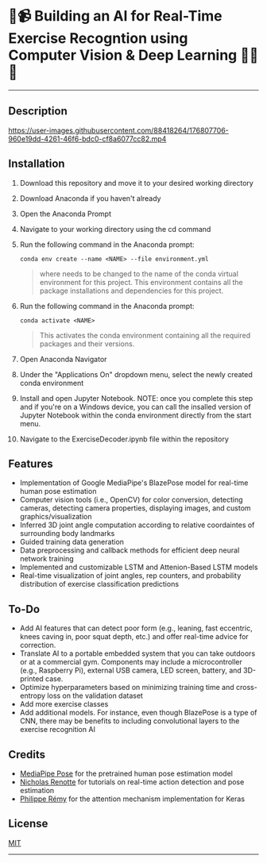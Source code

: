 # :robot::video_camera: Building an AI for Real-Time Exercise Recogntion using Computer Vision & Deep Learning :weight_lifting_man::muscle:
---

## Description


https://user-images.githubusercontent.com/88418264/176807706-960e19dd-4261-46f6-bdc0-cf8a6077cc82.mp4

## Installation
1. Download this repository and move it to your desired working directory
2. Download Anaconda if you haven't already
3. Open the Anaconda Prompt
4. Navigate to your working directory using the cd command
5. Run the following command in the Anaconda prompt:
	```
  	conda env create --name <NAME> --file environment.yml
  	```
  	> where <NAME> needs to be changed to the name of the conda virtual environment for this project. This environment contains all the package installations and dependencies for this project.
  
6. Run the following command in the Anaconda prompt:
  	```
  	conda activate <NAME>
  	```
  	> This activates the conda environment containing all the required packages and their versions. 
  
7. Open Anaconda Navigator
8. Under the "Applications On" dropdown menu, select the newly created conda environment
9. Install and open Jupyter Notebook. NOTE: once you complete this step and if you're on a Windows device, you can call the insalled version of Jupyter Notebook within the conda environment directly from the start menu.  
10. Navigate to the ExerciseDecoder.ipynb file within the repository

## Features

- Implementation of Google MediaPipe's BlazePose model for real-time human pose estimation
- Computer vision tools (i.e., OpenCV) for color conversion, detecting cameras, detecting camera properties, displaying images, and custom graphics/visualization 
- Inferred 3D joint angle computation according to relative coordaintes of surrounding body landmarks
- Guided training data generation
- Data preprocessing and callback methods for efficient deep neural network training
- Implemented and customizable LSTM and Attenion-Based LSTM models
- Real-time visualization of joint angles, rep counters, and probability distribution of exercise classification predictions

## To-Do

- Add AI features that can detect poor form (e.g., leaning, fast eccentric, knees caving in, poor squat depth, etc.) and offer real-time advice for correction. 
- Translate AI to a portable embedded system that you can take outdoors or at a commercial gym. Components may include a microcontroller (e.g., Raspberry Pi), external USB camera, LED screen, battery, and 3D-printed case. 
- Optimize hyperparameters based on minimizing training time and cross-entropy loss on the validation dataset
- Add more exercise classes
- Add additional models. For instance, even though BlazePose is a type of CNN, there may be benefits to including convolutional layers to the exercise recognition AI

## Credits

- [MediaPipe Pose](https://google.github.io/mediapipe/solutions/pose.html) for the pretrained human pose estimation model
- [Nicholas Renotte](https://github.com/nicknochnack) for tutorials on real-time action detection and pose estimation
- [Philippe Rémy](https://github.com/philipperemy/keras-attention-mechanism) for the attention mechanism implementation for Keras

## License
[MIT](https://github.com/chrisprasanna/Exercise_Recognition_AI/blob/main/LICENSE)

---
